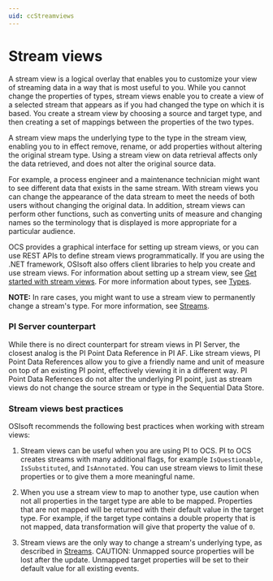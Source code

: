 ```yaml
---
uid: ccStreamviews
---
```


# Stream views

A stream view is a logical overlay that enables you to customize your view of streaming data in a way that is most useful to you. While you cannot change the properties of types, stream views enable you to create a view of a selected stream that appears as if you had changed the type on which it is based. You create a stream view by choosing a source and target type, and then creating a set of mappings between the properties of the two types.

A stream view maps the underlying type to the type in the stream view, enabling you to in effect remove, rename, or add properties without altering the original stream type. 
Using a stream view on data retrieval affects only the data retrieved, and does not alter the original source data. 

For example, a process engineer and a maintenance technician might want to see different data that exists in the same stream. With stream views you can change the appearance of the data stream to meet the needs of both users without changing the original data. In addition, stream views can perform other functions, such as converting units of measure and changing names so the terminology that is displayed is more appropriate for a particular audience.

OCS provides a graphical interface for setting up stream views, or you can use REST APIs to define stream views programmatically. If you are using the .NET framework, OSIsoft also offers client libraries to help you create and use stream views.
For information about setting up a stream view, see [Get started with stream views](xref:gsStreamviews).
For more information about types, see [Types](xref:sdsTypes).

**NOTE:** In rare cases, you might want to use a stream view to permanently change a stream's type. For more information, see [Streams](https://ocs-docs.osisoft.com/Content_Portal/Documentation/SequentialDataStore/SDS_Streams.html#update-stream-type).

### <a name="streamviews-pi-server"></a>PI Server counterpart

While there is no direct counterpart for stream views in PI Server, the closest analog is the PI Point Data Reference in PI AF. Like stream views, PI Point Data References allow you to give a friendly name and unit of measure on top of an existing PI point, effectively viewing it in a different way. PI Point Data References do not alter the underlying PI point, just as stream views do not change the source stream or type in the Sequential Data Store.

### <a name="streamviews-bestpractices"></a>Stream views best practices

OSIsoft recommends the following best practices when working with stream views:

1. Stream views can be useful when you are using PI to OCS. PI to OCS creates streams with many additional flags, for example `IsQuestionable`, `IsSubstituted`, and `IsAnnotated`. 
You can use stream views to limit these properties or to give them a more meaningful name.

1. When you use a stream view to map to another type, use caution when not all properties in the target type are able to be mapped. Properties that are not mapped will be returned with their default value in the target type. For example, if the target type contains a double property that is not mapped, data transformation will give that property the value of `0`.

1. Stream views are the only way to change a stream's underlying type, as described in [Streams](https://ocs-docs.osisoft.com/Content_Portal/Documentation/SequentialDataStore/SDS_Streams.html#update-stream-type). CAUTION: Unmapped source properties will be lost after the update. Unmapped target properties will be set to their default value for all existing events.

